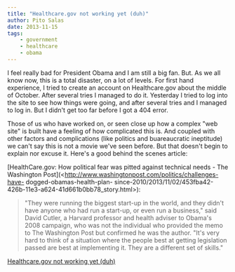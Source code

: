 ```yaml
---
title: "Healthcare.gov not working yet (duh)"
author: Pito Salas
date: 2013-11-15
tags:
    - government
    - healthcare
    - obama
---
```




I feel really bad for President Obama and I am still a big fan. But. As we all
know now, this is a total disaster, on a lot of levels. For first hand
experience, I tried to create an account on Healthcare.gov about the middle of
October. After several tries I managed to do it. Yesterday I tried to log into
the site to see how things were going, and after several tries and I managed
to log in. But I didn't get too far  before I got a 404 error.

Those of us who have worked on, or seen close up how a complex "web site" is
built have a feeling of how complicated this is. And coupled with other
factors and complications (like politics and buareaucratic ineptitude) we
can't say this is not a movie we've seen before. But that doesn't begin to
explain nor excuse it. Here's a good behind the scenes article:

[HealthCare.gov: How political fear was pitted against technical needs - The
Washington Post](<http://www.washingtonpost.com/politics/challenges-have-
dogged-obamas-health-plan-
since-2010/2013/11/02/453fba42-426b-11e3-a624-41d661b0bb78_story.html>):

> "They were running the biggest start-up in the world, and they didn't have
> anyone who had run a start-up, or even run a business," said David Cutler, a
> Harvard professor and health adviser to Obama's 2008 campaign, who was not
> the individual who provided the memo to The Washington Post but confirmed he
> was the author. "It's very hard to think of a situation where the people
> best at getting legislation passed are best at implementing it. They are a
> different set of skills."




[Healthcare.gov not working yet (duh)](None)
